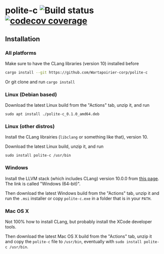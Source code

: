 # polite-c ![Build status](https://github.com/WartaPoirier-corp/polite-c/workflows/Main%20workflow/badge.svg) [![codecov coverage](https://codecov.io/gh/WartaPoirier-corp/polite-c/branch/main/graph/badge.svg)](https://codecov.io/gh/WartaPoirier-corp/polite-c)

## Installation

### All platforms

Make sure to have the CLang libraries (version 10) installed before

```bash
cargo install --git https://github.com/Wartapoirier-corp/polite-c
```

Or git clone and run `cargo install`

### Linux (Debian based)

Download the latest Linux build from the "Actions" tab, unzip it,
and run

```
sudo apt install ./polite-c_0.1.0_amd64.deb
```

### Linux (other distros)

Install the CLang librairies (`libclang` or something like that), version 10.

Download the latest Linux build, unzip it, and run

```
sudo install polite-c /usr/bin
```

### Windows

Install the LLVM stack (which includes CLang) version 10.0.0 from [this page](https://releases.llvm.org/download.html).
The link is called "Windows (64-bit)".

Then download the latest Windows build from the "Actions" tab,
unzip it and run the `.msi` installer or copy `polite-c.exe`
in a folder that is in your `PATH`.

### Mac OS X

Not 100% how to install CLang, but probably install the XCode developer
tools.

Then download the latest Mac OS X build from the "Actions" tab, unzip it
and copy the `polite-c` file to `/usr/bin`, eventually with `sudo install polite-c /usr/bin`.
